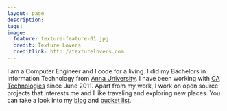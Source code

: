 ```yaml
---
layout: page
description:
tags:
image:
  feature: texture-feature-01.jpg
  credit: Texture Lovers
  creditlink: http://texturelovers.com
---
```


I am a Computer Engineer and I code for a living. I did my Bachelors in Information Technology from <a href="http://www.annauniv.edu/">Anna University</a>. I have been working with <a href="http://www.ca.com/">CA Technologies</a> since June 2011. Apart from my work, I work on open source projects that interests me and I like traveling and exploring new places. You can take a look into my <a href="{{ site.url }}/blog/">blog</a> and <a href="{{ site.url }}/bucket/">bucket list</a>.